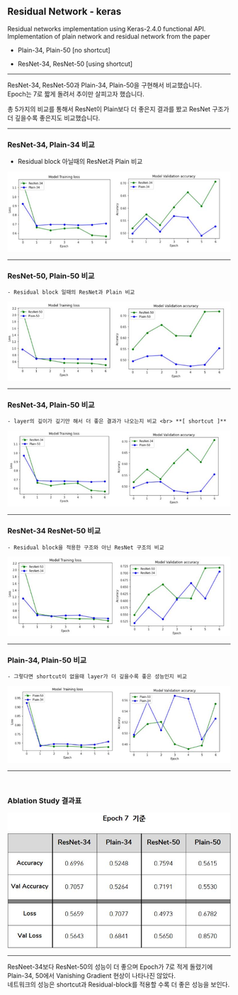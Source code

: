## Residual Network - keras

Residual networks implementation using Keras-2.4.0 functional API.   
Implementation of plain network and residual network from the paper  
- Plain-34, Plain-50  [no shortcut]

- ResNet-34,  ResNet-50 [using shortcut]


--- 

ResNet-34, ResNet-50과 Plain-34, Plain-50을 구현해서 비교했습니다.  
Epoch는 7로 짧게 돌려서 추이만 살피고자 했습니다.  

총 5가지의 비교를 통해서 ResNet이 Plain보다 더 좋은지 결과를 봤고 ResNet 구조가 더 깊을수록 좋은지도 비교했습니다. 

---

### ResNet-34, Plain-34 비교
   - Residual block 아닐때의 ResNet과 Plain 비교
   
![ResNet34_Plain34.jpg](./images/ResNet34_Plain34.jpg)

---

### ResNet-50, Plain-50 비교
    - Residual block 일때의 ResNet과 Plain 비교
    
![ResNet50_Plain50.jpg](./images/ResNet50_Plain50.jpg)


---

### ResNet-34, Plain-50 비교
    - layer의 깊이가 깊기만 해서 더 좋은 결과가 나오는지 비교 <br> **[ shortcut ]**   
    
![ResNet34_Plain50.jpg](./images/ResNet34_Plain50.jpg)

---

### ResNet-34 ResNet-50 비교
    - Residual block을 적용한 구조와 아닌 ResNet 구조의 비교

![ResNet50_ResNet34.jpg](./images/ResNet50_ResNet34.jpg)

---

### Plain-34, Plain-50 비교
    - 그렇다면 shortcut이 없을때 layer가 더 깊을수록 좋은 성능인지 비교
    
![Plain50_Plain34.jpg](./images/Plain50_Plain34.jpg)


---

<br>

### Ablation Study 결과표

![Ablation_table.jpg](./images/Ablation_table.jpg)

---


ResNeet-34보다 ResNet-50의 성능이 더 좋으며 Epoch가 7로 적게 돌렸기에 Plain-34, 50에서 Vanishing Gradient 현상이 나타나진 않았다.  
네트워크의 성능은 shortcut과 Residual-block를 적용할 수록 더 좋은 성능을 보인다.